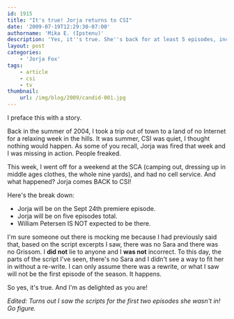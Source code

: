 ```yaml
---
id: 1915
title: "It's true! Jorja returns to CSI"
date: '2009-07-19T12:29:30-07:00'
authorname: 'Mika E. (Ipstenu)'
description: 'Yes, it''s true. She''s back for at least 5 episodes, including the premiere, however this will be sans Grissom.'
layout: post
categories:
    - 'Jorja Fox'
tags:
    - article
    - csi
    - tv
thumbnail:
    url: /img/blog/2009/candid-001.jpg
---
```


I preface this with a story.

Back in the summer of 2004, I took a trip out of town to a land of no Internet for a relaxing week in the hills.  It was summer, CSI was quiet, I thought nothing would happen.  As some of you recall, Jorja was fired that week and I was missing in action.  People freaked.

This week, I went off for a weekend at the SCA (camping out, dressing up in middle ages clothes, the whole nine yards), and had no cell service.  And what happened?  Jorja comes BACK to CSI!

Here's the break down:

* Jorja will be on the Sept 24th premiere episode.
* Jorja will be on five episodes total.
* William Petersen IS NOT expected to be there.

I'm sure someone out there is mocking me because I had previously said that, based on the script excerpts I saw, there was no Sara and there was no Grissom.  I **did not** lie to anyone and I **was not** incorrect.  To this day, the parts of the script I've seen, there's no Sara and I didn't see a way to fit her in without a re-write.  I can only assume there was a rewrite, or what I saw will not be the first episode of the season. It happens.

So yes, it's true.  And I'm as delighted as you are!

_Edited: Turns out I saw the scripts for the first two episodes she wasn't in! Go figure._
